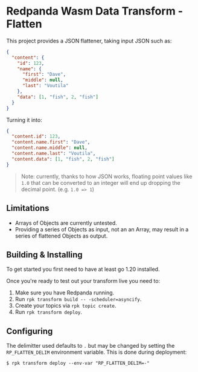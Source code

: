 # Redpanda Wasm Data Transform - Flatten

This project provides a JSON flattener, taking input JSON such as:

```json
{
  "content": {
    "id": 123,
    "name": {
      "first": "Dave",
      "middle": null,
      "last": "Voutila"
    },
    "data": [1, "fish", 2, "fish"]
  }
}
```

Turning it into:

```json
{
  "content.id": 123,
  "content.name.first": "Dave",
  "content.name.middle": null,
  "content.name.last": "Voutila",
  "content.data": [1, "fish", 2, "fish"]
}
```

> Note: currently, thanks to how JSON works, floating point values
> like `1.0` that can be converted to an integer will end up dropping
> the decimal point. (e.g. `1.0 => 1`)

## Limitations

- Arrays of Objects are currently untested.
- Providing a series of Objects as input, not an an Array, may result
  in a series of flattened Objects as output.

## Building & Installing

To get started you first need to have at least go 1.20 installed.

Once you're ready to test out your transform live you need to:

1. Make sure you have Redpanda running.
2. Run `rpk transform build -- -scheduler=asyncify`.
3. Create your topics via `rpk topic create`.
4. Run `rpk transform deploy`.

## Configuring

The delimitter used defaults to `.` but may be changed by setting the
`RP_FLATTEN_DELIM` environment variable. This is done during
deployment:

```
$ rpk transform deploy --env-var "RP_FLATTEN_DELIM=-"
```
